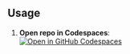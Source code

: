 ## Usage
1. **Open repo in Codespaces**:\
[![Open in GitHub Codespaces](https://github.com/codespaces/badge.svg)](https://codespaces.new/HC-85/Nutrition-Logger)
